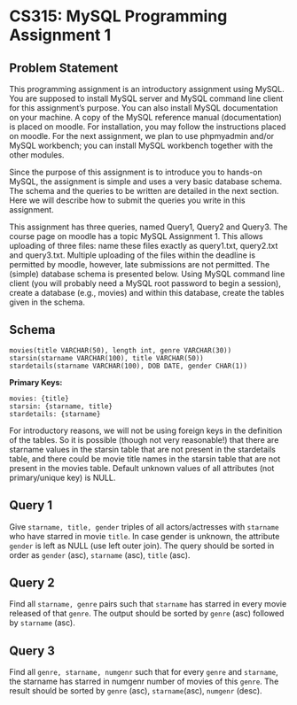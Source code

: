 # CS315: MySQL Programming Assignment 1

## Problem Statement

This programming assignment is an introductory assignment using MySQL. You are supposed to
install MySQL server and MySQL command line client for this assignment’s purpose. You can
also install MySQL documentation on your machine. A copy of the MySQL reference manual
(documentation) is placed on moodle. For installation, you may follow the instructions placed on
moodle. For the next assignment, we plan to use phpmyadmin and/or MySQL workbench; you can
install MySQL workbench together with the other modules.  

Since the purpose of this assignment is to introduce you to hands-on MySQL, the assignment is
simple and uses a very basic database schema. The schema and the queries to be written are
detailed in the next section. Here we will describe how to submit the queries you write in this
assignment.  

This assignment has three queries, named Query1, Query2 and Query3. The course page on moodle
has a topic MySQL Assignment 1. This allows uploading of three files: name these files exactly
as query1.txt, query2.txt and query3.txt. Multiple uploading of the files within the deadline is
permitted by moodle, however, late submissions are not permitted. The (simple) database schema
is presented below. Using MySQL command line client (you will probably need a MySQL root
password to begin a session), create a database (e.g., movies) and within this database, create the
tables given in the schema.

## Schema  

`movies(title VARCHAR(50), length int, genre VARCHAR(30))`  
`starsin(starname VARCHAR(100), title VARCHAR(50))`  
`stardetails(starname VARCHAR(100), DOB DATE, gender CHAR(1))`  

**Primary Keys:**  

`movies: {title}`  
`starsin: {starname, title}`  
`stardetails: {starname}`  

For introductory reasons, we will not be using foreign keys in the definition of the tables. So it is
possible (though not very reasonable!) that there are starname values in the starsin table that
are not present in the stardetails table, and there could be movie title names in the starsin
table that are not present in the movies table. Default unknown values of all attributes (not
primary/unique key) is NULL.

## Query 1

Give `starname, title, gender` triples of all actors/actresses with `starname` who have
starred in movie `title`. In case gender is unknown, the attribute `gender` is left as NULL (use left
outer join). The query should be sorted in order as `gender` (asc), `starname` (asc), `title` (asc).

## Query 2

Find all `starname, genre` pairs such that `starname` has starred in every movie released
of that `genre`. The output should be sorted by `genre` (asc) followed by `starname` (asc).

## Query 3

Find all `genre, starname, numgenr` such that for every `genre` and `starname`, the
starname has starred in numgenr number of movies of this `genre`. The result should be sorted
by `genre` (asc), `starname`(asc), `numgenr` (desc).
